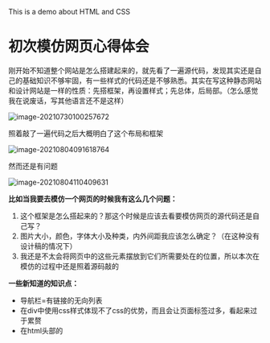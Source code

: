 This is a demo about HTML and CSS
# 初次模仿网页心得体会

刚开始不知道整个网站是怎么搭建起来的，就先看了一遍源代码，发现其实还是自己的基础知识不够牢固，有一些样式的代码还是不够熟悉。其实在写这种静态网站和设计网站是一样的性质：先搭框架，再设置样式；先总体，后局部。（怎么感觉我在说废话，写其他语言还不是这样）

![image-20210730100257672](https://anna-typora-1305018444.cos.ap-nanjing.myqcloud.com/img/20210730100257.png)

照着敲了一遍代码之后大概明白了这个布局和框架

![image-20210804091618764](https://anna-typora-1305018444.cos.ap-nanjing.myqcloud.com/img/20210804091626.png)

然而还是有问题

![image-20210804110409631](https://anna-typora-1305018444.cos.ap-nanjing.myqcloud.com/img/20210804110409.png)

**比如当我要去模仿一个网页的时候我有这么几个问题：**

1. 这个框架是怎么搭起来的？那这个时候是应该去看要模仿网页的源代码还是自己写？
2. 图片大小，颜色，字体大小及种类，内外间距我应该怎么确定？（在这种没有设计稿的情况下）
3. 我还是不太会将网页中的这些元素摆放到它们所需要处在的位置，所以本次在模仿的过程中还是照着源码敲的



**一些新知道的知识点：**

- 导航栏=有链接的无向列表
- 在div中使用css样式体现不了css的优势，而且会让页面标签过多，看起来过于累赘
- 在html头部的<style>标签中写css代码一般用在也模板网页的时候，但是当多个页面引入相同的css代码时就会导致代码冗余
- 在html头部的<style>标签用<link>引入外部css文件，这样所有的css代码只存在于单独的css文件中，便于维护（但是怎么放进去啊？）
- 

